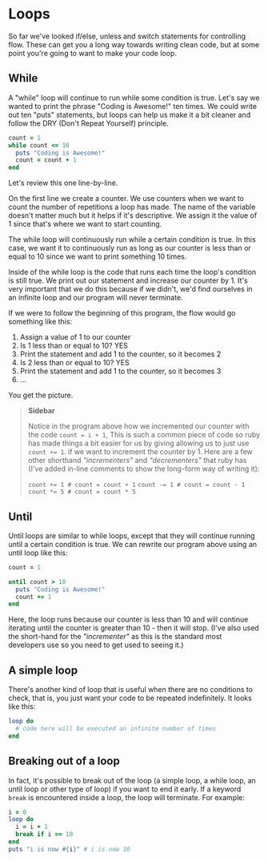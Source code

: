 # Loops

So far we've looked if/else, unless and switch statements for controlling flow. These can get you a long way towards writing clean code, but at some point you're going to want to make your code loop.

## While

A "while" loop will continue to run while some condition is true. Let's say we wanted to print the phrase "Coding is Awesome!" ten times. We could write out ten "puts" statements, but loops can help us make it a bit cleaner and follow the DRY (Don't Repeat Yourself) principle.

````ruby
count = 1
while count <= 10
  puts "Coding is Awesome!"
  count = count + 1
end
````

Let's review this one line-by-line. 

On the first line we create a counter. We use counters when we want to count the number of repetitions a loop has made. The name of the variable doesn't matter much but it helps if it's descriptive. We assign it the value of 1 since that's where we want to start counting.

The while loop will continuously run while a certain condition is true. In this case, we want it to continuously run as long as our counter is less than or equal to 10 since we want to print something 10 times.

Inside of the while loop is the code that runs each time the loop's condition is still true. We print out our statement and increase our counter by 1. It's very important that we do this because if we didn't, we'd find ourselves in an infinite loop and our program will never terminate.

If we were to follow the beginning of this program, the flow would go something like this:

1. Assign a value of 1 to our counter
2. Is 1 less than or equal to 10? YES
3. Print the statement and add 1 to the counter, so it becomes 2
4. Is 2 less than or equal to 10? YES
5. Print the statement and add 1 to the counter, so it becomes 3
6. ...

You get the picture.

> **Sidebar**
>
> Notice in the program above how we incremented our counter 
> with the code `count = i + 1`, This is such a common piece of 
> code so ruby has made things a bit easier for us by giving 
> allowing us to just use `count += 1`. if we want to increment 
> the counter by 1. Here are a few other shorthand
> _"incrementers"_ and _"decrementers"_ that ruby has (I've 
> added in-line comments to show the long-form way of writing
> it):
> 
> `count += 1 # count = count + 1`
> `count -= 1 # count = count - 1`
> `count *= 5 # count = count * 5`

## Until

Until loops are similar to while loops, except that they will continue running until a certain condition is true. We can rewrite our program above using an until loop like this:

````ruby
count = 1

until count > 10
  puts "Coding is Awesome!"
  count += 1
end
````

Here, the loop runs because our counter is less than 10 and will continue iterating until the counter is greater than 10 - then it will stop. (I've also used the short-hand for the _"incrementer"_ as this is the standard most developers use so you need to get used to seeing it.)

## A simple loop

There's another kind of loop that is useful when there are no conditions to check, that is, you just want your code to be repeated indefinitely. It looks like this:

````ruby
loop do
  # code here will be executed an infinite number of times
end
````

## Breaking out of a loop

In fact, it's possible to break out of the loop (a simple loop, a while loop, an until loop or other type of loop) if you want to end it early. If a keyword `break` is encountered inside a loop, the loop will terminate. For example:

````ruby
i = 0
loop do
  i = i + 1
  break if i == 10
end
puts "i is now #{i}" # i is now 10
````